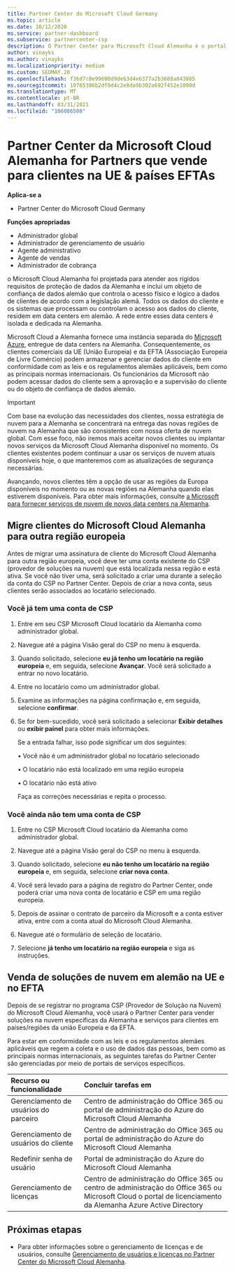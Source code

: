 ```yaml
---
title: Partner Center do Microsoft Cloud Germany
ms.topic: article
ms.date: 10/12/2020
ms.service: partner-dashboard
ms.subservice: partnercenter-csp
description: O Partner Center para Microsoft Cloud Alemanha é o portal de negócios para parceiros que desejam oferecer soluções de nuvem da Microsoft para clientes nos países da UE e do EFTA.
author: vinayks
ms.author: vinayks
ms.localizationpriority: medium
ms.custom: SEOMAY.20
ms.openlocfilehash: f36d7c0e99600d9de63d4e6377a2b3688a043885
ms.sourcegitcommit: 10765386b2df0d4c2e8da9b302a692f452e1090d
ms.translationtype: MT
ms.contentlocale: pt-BR
ms.lasthandoff: 03/31/2021
ms.locfileid: "106086508"
---
```

# <a name="partner-center-for-microsoft-cloud-germany-for-partners-selling-to-customers-in-eu--efta-countries"></a>Partner Center da Microsoft Cloud Alemanha for Partners que vende para clientes na UE & países EFTAs

**Aplica-se a**

- Partner Center do Microsoft Cloud Germany

**Funções apropriadas**

- Administrador global
- Administrador de gerenciamento de usuário
- Agente administrativo
- Agente de vendas
- Administrador de cobrança

o Microsoft Cloud Alemanha foi projetada para atender aos rígidos requisitos de proteção de dados da Alemanha e inclui um objeto de confiança de dados alemão que controla o acesso físico e lógico a dados de clientes de acordo com a legislação alemã. Todos os dados do cliente e os sistemas que processam ou controlam o acesso aos dados do cliente, residem em data centers em alemão. A rede entre esses data centers é isolada e dedicada na Alemanha.

Microsoft Cloud a Alemanha fornece uma instância separada do [Microsoft Azure](https://go.microsoft.com/fwlink/?linkid=847992), entregue de data centers na Alemanha. Consequentemente, os clientes comerciais da UE (União Europeia) e da EFTA (Associação Europeia de Livre Comércio) podem armazenar e gerenciar dados do cliente em conformidade com as leis e os regulamentos alemães aplicáveis, bem como as principais normas internacionais. Os funcionários da Microsoft não podem acessar dados do cliente sem a aprovação e a supervisão do cliente ou do objeto de confiança de dados alemão.

> [!IMPORTANT]
> Com base na evolução das necessidades dos clientes, nossa estratégia de nuvem para a Alemanha se concentrará na entrega das novas regiões de nuvem na Alemanha que são consistentes com nossa oferta de nuvem global. Com esse foco, não iremos mais aceitar novos clientes ou implantar novos serviços da Microsoft Cloud Alemanha disponível no momento. Os clientes existentes podem continuar a usar os serviços de nuvem atuais disponíveis hoje, o que manteremos com as atualizações de segurança necessárias.
>
> Avançando, novos clientes têm a opção de usar as regiões da Europa disponíveis no momento ou as novas regiões na Alemanha quando elas estiverem disponíveis. Para obter mais informações, consulte [a Microsoft para fornecer serviços de nuvem de novos data centers na Alemanha](https://news.microsoft.com/europe/2018/08/31/microsoft-to-deliver-cloud-services-from-new-datacentres-in-germany-in-2019-to-meet-evolving-customer-needs/). 

## <a name="migrate-customers-from-microsoft-cloud-germany-to-another-european-region"></a>Migre clientes do Microsoft Cloud Alemanha para outra região europeia

Antes de migrar uma assinatura de cliente do Microsoft Cloud Alemanha para outra região europeia, você deve ter uma conta existente do CSP (provedor de soluções na nuvem) que está localizada nessa região e está ativa. Se você não tiver uma, será solicitado a criar uma durante a seleção da conta do CSP no Partner Center. Depois de criar a nova conta, seus clientes serão associados ao locatário selecionado.

### <a name="you-already-have-a-csp-account"></a>Você já tem uma conta de CSP

1. Entre em seu CSP Microsoft Cloud locatário da Alemanha como administrador global.

1. Navegue até a página Visão geral do CSP no menu à esquerda.
 
1. Quando solicitado, selecione **eu já tenho um locatário na região europeia** e, em seguida, selecione **Avançar**. Você será solicitado a entrar no novo locatário. 

1. Entre no locatário como um administrador global.
 
1. Examine as informações na página confirmação e, em seguida, selecione **confirmar**.
 
6.  Se for bem-sucedido, você será solicitado a selecionar **Exibir detalhes** ou **exibir painel** para obter mais informações. 

    Se a entrada falhar, isso pode significar um dos seguintes:
    
    • Você não é um administrador global no locatário selecionado
    
    • O locatário não está localizado em uma região europeia
    
    • O locatário não está ativo

    Faça as correções necessárias e repita o processo. 

### <a name="you-dont-already-have-a-csp-account"></a>Você ainda não tem uma conta de CSP

1. Entre no CSP Microsoft Cloud locatário da Alemanha como administrador global.

1. Navegue até a página Visão geral do CSP no menu à esquerda.
 
1. Quando solicitado, selecione **eu não tenho um locatário na região europeia** e, em seguida, selecione **criar nova conta**. 
 
1. Você será levado para a página de registro do Partner Center, onde poderá criar uma nova conta de locatário e CSP em uma região europeia.
  
5. Depois de assinar o contrato de parceiro da Microsoft e a conta estiver ativa, entre com a conta atual do Microsoft Cloud Alemanha.

6. Navegue até o formulário de seleção de locatário.

7. Selecione **já tenho um locatário na região europeia** e siga as instruções.


## <a name="selling-german-cloud-solutions-in-eu-and-efta"></a>Venda de soluções de nuvem em alemão na UE e no EFTA

Depois de se registrar no programa CSP (Provedor de Solução na Nuvem) do Microsoft Cloud Alemanha, você usará o Partner Center para vender soluções na nuvem específicas da Alemanha e serviços para clientes em países/regiões da união Europeia e da EFTA.

Para estar em conformidade com as leis e os regulamentos alemães aplicáveis que regem a coleta e o uso de dados das pessoas, bem como as principais normas internacionais, as seguintes tarefas do Partner Center são gerenciadas por meio de portais de serviços específicos.

Recurso ou funcionalidade | Concluir tarefas em
:--- | :---
Gerenciamento de usuários do parceiro | Centro de administração do Office 365 ou portal de administração do Azure do Microsoft Cloud Alemanha
Gerenciamento de usuários do cliente | Centro de administração do Office 365 ou portal de administração do Azure do Microsoft Cloud Alemanha
Redefinir senha de usuário | Portal de administração do Azure do Microsoft Cloud Alemanha
Gerenciamento de licenças | Centro de administração do Office 365 ou centro de administração do Office 365 ou Microsoft Cloud o portal de licenciamento da Alemanha Azure Active Directory

## <a name="next-steps"></a>Próximas etapas

- Para obter informações sobre o gerenciamento de licenças e de usuários, consulte [Gerenciamento de usuários e licenças no Partner Center do Microsoft Cloud Alemanha](user-management-in-partner-center-for-microsoft-cloud-germany.md).

